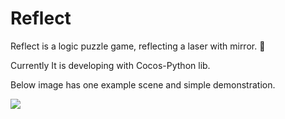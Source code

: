 # Reflect
Reflect is a logic puzzle game, reflecting a laser with mirror. 🧩

Currently It is developing with Cocos-Python lib.

Below image has one example scene and simple demonstration.

![](https://user-images.githubusercontent.com/25034289/99773876-69f56500-2b50-11eb-916a-659a0d4ba246.jpg)

